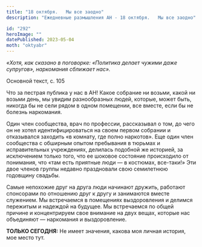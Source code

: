 ```yaml
---
title: "18 октября.   Мы все заодно"
description: "Ежедневные размышления АН - 18 октября.   Мы все заодно"

id: "292"
heroImage: ""
datePublished: 2023-05-04
moth: "oktyabr"
---
```


_«Хотя, как сказано в поговорке: «Политика делает чужими даже супругов»,
наркомания сближает нас»._

Основной текст, с. 105

Что за пестрая публика у нас в АН! Какое собрание ни возьми, какой ни возьми
день, мы увидим разнообразных людей, которые, может быть, никогда бы не сели
рядом в одном помещении, все вместе, если бы не болезнь наркомания.

Один член сообщества, врач по профессии, рассказывал о том, до чего он не
хотел идентифицироваться на своем первом собрании и отказывался заходить «в
комнату, где полно наркотов». Еще один член сообщества с обширным опытом
пребывания в тюрьмах и исправительных учреждениях, делилась подобной же
историей, за исключением только того, что ее шоковое состояние происходило от
понимания, что «там есть приятные люди — в костюмах, все-таки!» Эти двое
членов группы недавно праздновали свою семилетнюю годовщину свадьбы.

Самые непохожие друг на друга люди начинают дружить, работают спонсорами по
отношению друг к другу и занимаются вместе служением. Мы встречаемся в
помещениях выздоровления и делимся пережитым и надеждой на будущее. Мы
встречаемся по общей причине и концентрируем свое внимание на двух вещах,
которые нас объединяют — наркомания и выздоровление.

**ТОЛЬКО СЕГОДНЯ:** Не имеет значения, какова моя личная история, мое место
тут.
